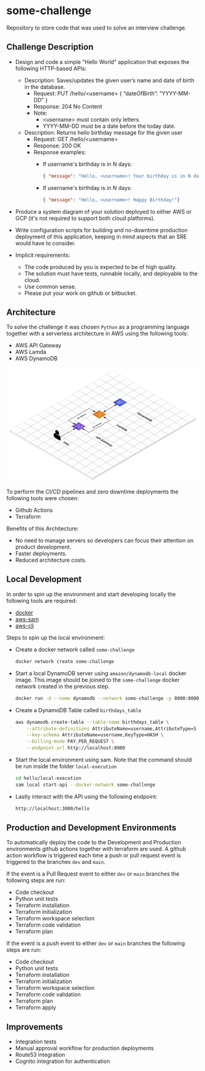 # some-challenge

Repository to store code that was used to solve an interview challenge.

## Challenge Description

* Design and code a simple "Hello World" application that exposes the following HTTP-based APIs:
  * Description: Saves/updates the given user’s name and date of birth in the database.
    * Request: PUT /hello/\<username\> { “dateOfBirth”: “YYYY-MM-DD” }
    * Response: 204 No Content
    * Note:
      * \<username\> must contain only letters.
      * YYYY-MM-DD must be a date before the today date.
  * Description: Returns hello birthday message for the given user
    * Request: GET /hello/\<username\>
    * Response: 200 OK
    * Response examples:
      * If username's birthday is in N days:

        ```json
        { "message": "Hello, <username>! Your birthday is in N day(s)"}
        ```

      * If username's birthday is in N days:

        ```json
        { "message": "Hello, <username>! Happy Birthday!"}
        ```

* Produce a system diagram of your solution deployed to either AWS or GCP (it's not required to support both cloud platforms).
* Write configuration scripts for building and no-downtime production deployment of this application, keeping in mind aspects that an SRE would have to consider.
* Implicit requirements:
  * The code produced by you is expected to be of high quality.
  * The solution must have tests, runnable locally, and deployable to the cloud.
  * Use common sense.
  * Please put your work on github or bitbucket.

## Architecture

To solve the challenge it was chosen `Python` as a programming language together with a serverless architecture in AWS using the following tools:

* AWS API Gateway
* AWS Lamda
* AWS DynamoDB

![architecture](architecture.png)

To perform the CI/CD pipelines and zero downtime deployments the following tools were chosen:

* Github Actions
* Terraform

Benefits of this Architecture:

* No need to manage servers so developers can focus their attention on product development.
* Faster deployments.
* Reduced architecture costs.

## Local Development

In order to spin up the environment and start developing locally the following tools are required:

* [docker](https://www.docker.com/)
* [aws-sam](https://aws.amazon.com/serverless/sam/)
* [aws-cli](https://aws.amazon.com/cli/)

Steps to spin up the local environment:

* Create a docker network called `some-challenge`

    ```bash
    docker network create some-challenge
    ```

* Start a local DynamoDB server using `amazon/dynamodb-local` docker image. This image should be joined to the `some-challenge` docker network created in the previous step.

    ```bash
    docker run -d --name dynamodb --network some-challenge -p 8000:8000 amazon/dynamodb-local
    ```

* Create a DynamoDB Table called `birthdays_table`

    ```bash
    aws dynamodb create-table --table-name birthdays_table \
        --attribute-definitions AttributeName=username,AttributeType=S \
        --key-schema AttributeName=username,KeyType=HASH \
        --billing-mode PAY_PER_REQUEST \
        --endpoint-url http://localhost:8000
    ```

* Start the local environment using sam. Note that the command should be run inside the folder `local-execution`

    ```bash
    cd hello/local-execution
    sam local start-api --docker-network some-challenge
    ```

* Lastly interact with the API using the following endpoint:

    ```bash
    http://localhost:3000/hello
    ```

## Production and Development Environments

To automatically deploy the code to the Development and Production environments github actions together with terraform are used. A github action workflow is triggered each time a push or pull request event is triggered to the branches `dev` and `main`.

If the event is a Pull Request event to either `dev` or `main` branches the following steps are run:

* Code checkout
* Python unit tests
* Terraform installation
* Terraform initialization
* Terraform workspace selection
* Terraform code validation
* Terraform plan

If the event is a push event to either `dev` or `main` branches the following steps are run:

* Code checkout
* Python unit tests
* Terraform installation
* Terraform initialization
* Terraform workspace selection
* Terraform code validation
* Terraform plan
* Terraform apply

## Improvements

* Integration tests
* Manual approval workflow for production deployments
* Route53 integration
* Cognito integration for authentication
